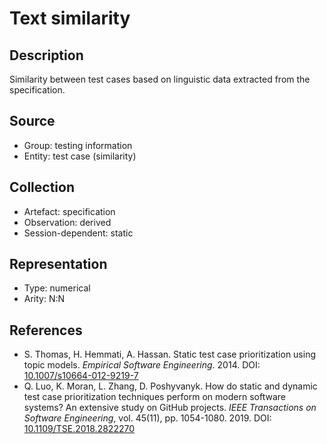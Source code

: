 # Text similarity

## Description

Similarity between test cases based on linguistic data extracted from the specification.

## Source

* Group: testing information
* Entity: test case (similarity)

## Collection

* Artefact: specification
* Observation: derived
* Session-dependent: static 

## Representation

* Type: numerical
* Arity: N:N

## References

* S. Thomas, H. Hemmati, A. Hassan. Static test case prioritization using topic models. *Empirical Software Engineering*. 2014. DOI: [10.1007/s10664-012-9219-7](https://www.doi.org/10.1007/s10664-012-9219-7)
* Q. Luo, K. Moran, L. Zhang, D. Poshyvanyk. How do static and dynamic test case prioritization techniques perform on modern software systems? An extensive study on GitHub projects. *IEEE Transactions on Software Engineering*, vol. 45(11), pp. 1054-1080. 2019. DOI: [10.1109/TSE.2018.2822270](https://www.doi.org/10.1109/TSE.2018.2822270)
